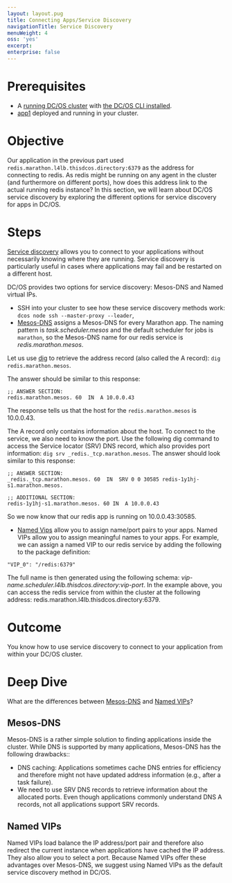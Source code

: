 ```yaml
---
layout: layout.pug
title: Connecting Apps/Service Discovery
navigationTitle: Service Discovery
menuWeight: 4
oss: 'yes'
excerpt:
enterprise: false
---
```


# Prerequisites
* A [running DC/OS cluster](/docs/1.8/usage/tutorials/dcos-101/cli/) with [the DC/OS CLI installed](/docs/1.8/usage/tutorials/dcos-101/cli/).
* [app1](/docs/1.8/usage/tutorials/dcos-101/app1/) deployed and running in your cluster.

# Objective
Our application in the previous part used `redis.marathon.l4lb.thisdcos.directory:6379` as the address for connecting to redis. As redis might be running on any agent in the cluster (and furthermore on different ports), how does this address link to the actual running redis instance?
In this section, we will learn about DC/OS service discovery by exploring the different options for service discovery for apps in DC/OS.

# Steps
  [Service discovery](/docs/1.8/usage/service-discovery/) allows you to connect to your applications without necessarily knowing where they are running. Service discovery is particularly useful in cases where applications may fail and be restarted on a different host.

  DC/OS provides two options for service discovery: Mesos-DNS and Named virtual IPs.
  * SSH into your cluster to see how these service discovery methods work: `dcos node ssh --master-proxy --leader`,
  <a name="mesosdns"></a>
  * [Mesos-DNS](/docs/1.8/usage/service-discovery/mesos-dns/) assigns a Mesos-DNS for every Marathon app. The naming pattern is  *task.scheduler.mesos* and the default scheduler for jobs is `marathon`, so the Mesos-DNS name for our redis service is *redis.marathon.mesos*.

  Let us use [dig](https://linux.die.net/man/1/dig) to retrieve the address record (also called the A record): `dig redis.marathon.mesos`.

  The answer should be similar to this response:

  ```
  ;; ANSWER SECTION:
  redis.marathon.mesos. 60  IN  A 10.0.0.43
  ```

  The response tells us that the host for the `redis.marathon.mesos` is 10.0.0.43.

  The A record only contains information about the host. To connect to the service, we also need to know the port. Use the following dig command to access the Service locator (SRV) DNS record, which also provides port information: `dig srv _redis._tcp.marathon.mesos`.
  The answer should look similar to this response:

  ```
  ;; ANSWER SECTION:
  _redis._tcp.marathon.mesos. 60  IN  SRV 0 0 30585 redis-1y1hj-s1.marathon.mesos.

  ;; ADDITIONAL SECTION:
  redis-1y1hj-s1.marathon.mesos. 60 IN  A 10.0.0.43
  ```

  So we now know that our redis app is running on 10.0.0.43:30585.

  <a name="namedvips"></a>
  * [Named Vips](/docs/1.8/usage/service-discovery/load-balancing-vips/) allow you to assign name/port pairs to your apps. Named VIPs allow you to assign meaningful names to your apps.
  For example, we can assign a named VIP to our redis service by adding the following to the package definition:

  ~~~
  "VIP_0": "/redis:6379"
  ~~~

  The full name is then generated using the following schema:
  *vip-name.scheduler.l4lb.thisdcos.directory:vip-port*. In the example above, you can access the redis service from within the cluster at the following address: redis.marathon.l4lb.thisdcos.directory:6379.

# Outcome
You know how to use service discovery to connect to your application from within your DC/OS cluster.

# Deep Dive
What are the differences between [Mesos-DNS](#mesosdns) and [Named VIPs](#namedvips)?

## Mesos-DNS
Mesos-DNS is a rather simple solution to finding applications inside the cluster. While DNS is supported by many applications, Mesos-DNS has the following drawbacks::

  * DNS caching: Applications sometimes cache DNS entries for efficiency and therefore might not have updated address information (e.g., after a task failure).
  * We need to use SRV DNS records to retrieve information about the allocated ports. Even though applications commonly understand DNS A records, not all applications support SRV records.


## Named VIPs
Named VIPs load balance the IP address/port pair and therefore also redirect the current instance when applications have cached the IP address. They also allow you to select a port. Because Named VIPs offer these advantages over Mesos-DNS, we suggest using Named VIPs as the default service discovery method in DC/OS.
